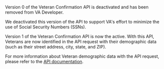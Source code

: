 Version 0 of the Veteran Confirmation API is deactivated and has been removed from VA Developer. 

We deactivated this version of the API to support VA's effort to minimize the use of Social Security Numbers (SSNs).   

Version 1 of the Veteran Confirmation API is now the active. With this API, Veterans are now identified in the API request with their demographic data (such as their street address, city, state, and ZIP).

For more information about Veteran demographic data with the API request, please refer to the [API documentation](https://developer.va.gov/explore/api/veteran-confirmation/docs).
 

